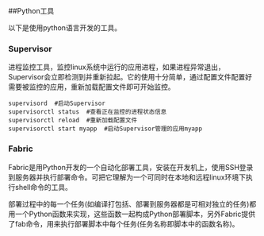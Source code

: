 ﻿##Python工具

以下是使用python语言开发的工具。

### Supervisor

进程监控工具，监控linux系统中运行的应用进程，如果进程异常退出，Supervisor会立即检测到并重新拉起。它的使用十分简单，通过配置文件配置好需要被监控的应用，重新加载配置文件即可开始监控。

    supervisord  #启动Supervisor
    supervisorctl status  #查看正在监控的进程状态信息
    supervisorctl reload  #重新加载配置文件
    supervisorctl start myapp  #启动Supervisor管理的应用myapp

### Fabric

Fabric是用Python开发的一个自动化部署工具，安装在开发机上，使用SSH登录到服务器并执行部署命令。可把它理解为一个可同时在本地和远程linux环境下执行shell命令的工具。

部署过程中的每一个任务(如编译打包括、部署到服务器都是可相对独立的任务)都用一个Python函数来实现，这些函数一起构成Python部署脚本，另外Fabric提供了fab命令，用来执行部署脚本中每个任务(任务名称即脚本中的函数名称)。

